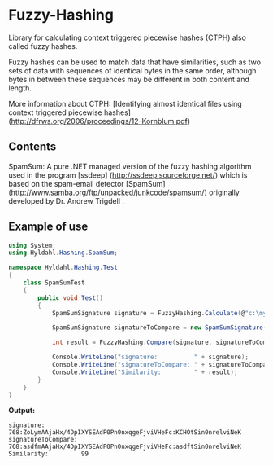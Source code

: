 # Fuzzy-Hashing
Library for calculating context triggered piecewise hashes (CTPH) also called fuzzy hashes.

Fuzzy hashes can be used to match data that have similarities, such as two sets of data with sequences of identical bytes in the same order, although bytes in between these sequences may be different in both content and length.

More information about CTPH: [Identifying almost identical files using context triggered piecewise hashes] (http://dfrws.org/2006/proceedings/12-Kornblum.pdf)

## Contents

SpamSum:
A pure .NET managed version of the fuzzy hashing algorithm used in the program [ssdeep] (http://ssdeep.sourceforge.net/) which is based on the spam-email detector [SpamSum] (http://www.samba.org/ftp/unpacked/junkcode/spamsum/) originally developed by Dr. Andrew Trigdell .

## Example of use

```csharp
using System;
using Hyldahl.Hashing.SpamSum;

namespace Hyldahl.Hashing.Test
{
    class SpamSumTest
    {
        public void Test()
        {
            SpamSumSignature signature = FuzzyHashing.Calculate(@"c:\myfile.txt");

            SpamSumSignature signatureToCompare = new SpamSumSignature("768:asdfmAAjaHx/4DpIXYSEAdP0Pn0nxqgeFjviVHeFc:asdftSin0nrelviNeK");

            int result = FuzzyHashing.Compare(signature, signatureToCompare);

            Console.WriteLine("signature:          " + signature);
            Console.WriteLine("signatureToCompare: " + signatureToCompare);
            Console.WriteLine("Similarity:         " + result);
        }
    }
}
```

**Output:**

```
signature:          768:ZoLymAAjaHx/4DpIXYSEAdP0Pn0nxqgeFjviVHeFc:KCHOtSin0nrelviNeK
signatureToCompare: 768:asdfmAAjaHx/4DpIXYSEAdP0Pn0nxqgeFjviVHeFc:asdftSin0nrelviNeK
Similarity:         99
```

